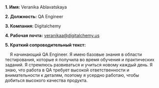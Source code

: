**1. Имя:** Veranika Ablavatskaya

**2. Должность:** QA Engineer

**3. Компания:** Digitalchemy

**4. Рабочая почта:** [veranikaa@digitalchemy.us](mailto:veranikaa@digitalchemy.us)

**5. Краткий сопроводительный текст:**

&nbsp;&nbsp;&nbsp; Я начинающий QA Engineer. Я имею базовые знания в области тестирования, которые я получила во время обучения и практических заданий. Я стремлюсь развиваться и учиться новому каждый день. Я знаю, что работа в QA требует высокой ответственности и внимательности к деталям, поэтому я  усердно работаю, чтобы добиться высокого качества продукта. 
